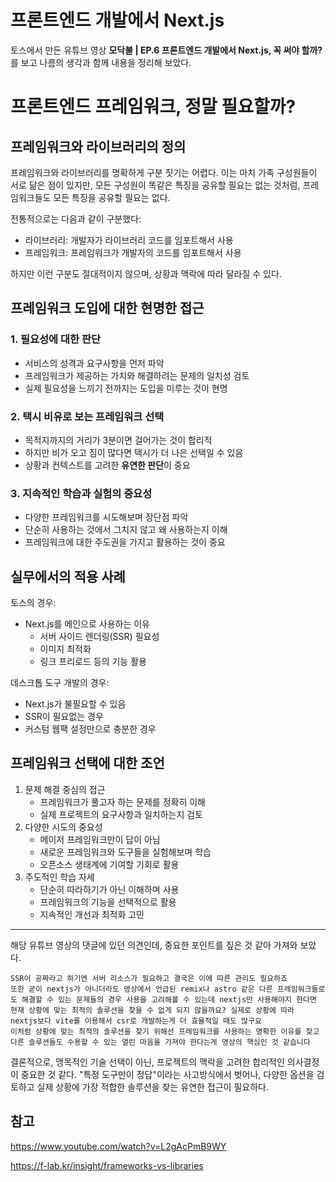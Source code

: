 # 프론트엔드 개발에서 Next.js

토스에서 만든 유튜브 영상 **모닥불 | EP.6 프론트엔드 개발에서 Next.js, 꼭 써야 할까?** 를 보고 나름의 생각과 함께 내용을 정리해 보았다.

# 프론트엔드 프레임워크, 정말 필요할까?

## 프레임워크와 라이브러리의 정의

프레임워크와 라이브러리를 명확하게 구분 짓기는 어렵다. 이는 마치 가족 구성원들이 서로 닮은 점이 있지만, 모든 구성원이 똑같은 특징을 공유할 필요는 없는 것처럼, 프레임워크들도 모든 특징을 공유할 필요는 없다.

전통적으로는 다음과 같이 구분했다:

- 라이브러리: 개발자가 라이브러리 코드를 임포트해서 사용
- 프레임워크: 프레임워크가 개발자의 코드를 임포트해서 사용

하지만 이런 구분도 절대적이지 않으며, 상황과 맥락에 따라 달라질 수 있다.

## 프레임워크 도입에 대한 현명한 접근

### 1. 필요성에 대한 판단

- 서비스의 성격과 요구사항을 먼저 파악
- 프레임워크가 제공하는 가치와 해결하려는 문제의 일치성 검토
- 실제 필요성을 느끼기 전까지는 도입을 미루는 것이 현명

### 2. 택시 비유로 보는 프레임워크 선택

- 목적지까지의 거리가 3분이면 걸어가는 것이 합리적
- 하지만 비가 오고 짐이 많다면 택시가 더 나은 선택일 수 있음
- 상황과 컨텍스트를 고려한 **유연한 판단**이 중요

### 3. 지속적인 학습과 실험의 중요성

- 다양한 프레임워크를 시도해보며 장단점 파악
- 단순히 사용하는 것에서 그치지 않고 왜 사용하는지 이해
- 프레임워크에 대한 주도권을 가지고 활용하는 것이 중요

## 실무에서의 적용 사례

토스의 경우:

- Next.js를 메인으로 사용하는 이유
  - 서버 사이드 렌더링(SSR) 필요성
  - 이미지 최적화
  - 링크 프리로드 등의 기능 활용

데스크톱 도구 개발의 경우:

- Next.js가 불필요할 수 있음
- SSR이 필요없는 경우
- 커스텀 웹팩 설정만으로 충분한 경우

## 프레임워크 선택에 대한 조언

1. 문제 해결 중심의 접근
   - 프레임워크가 풀고자 하는 문제를 정확히 이해
   - 실제 프로젝트의 요구사항과 일치하는지 검토
2. 다양한 시도의 중요성
   - 메이저 프레임워크만이 답이 아님
   - 새로운 프레임워크와 도구들을 실험해보며 학습
   - 오픈소스 생태계에 기여할 기회로 활용
3. 주도적인 학습 자세
   - 단순히 따라하기가 아닌 이해하며 사용
   - 프레임워크의 기능을 선택적으로 활용
   - 지속적인 개선과 최적화 고민

---

해당 유튜브 영상의 댓글에 있던 의견인데, 중요한 포인트를 짚은 것 같아 가져와 보았다.

```
SSR이 공짜라고 하기엔 서버 리소스가 필요하고 결국은 이에 따른 관리도 필요하죠
또한 굳이 nextjs가 아니더라도 영상에서 언급된 remix나 astro 같은 다른 프레임워크들로도 해결할 수 있는 문제들의 경우 사용을 고려해볼 수 있는데 nextjs만 사용해야지 한다면 현재 상황에 맞는 최적의 솔루션을 찾을 수 없게 되지 않을까요? 실제로 상황에 따라 nextjs보다 vite를 이용해서 csr로 개발하는게 더 효율적일 때도 많구요
이처럼 상황에 맞는 최적의 솔루션을 찾기 위해선 프레임워크를 사용하는 명확한 이유를 찾고 다른 솔루션들도 수용할 수 있는 열린 마음을 가져야 한다는게 영상의 핵심인 것 같습니다
```

결론적으로, 맹목적인 기술 선택이 아닌, 프로젝트의 맥락을 고려한 합리적인 의사결정이 중요한 것 같다. "특정 도구만이 정답"이라는 사고방식에서 벗어나, 다양한 옵션을 검토하고 실제 상황에 가장 적합한 솔루션을 찾는 유연한 접근이 필요하다.

## 참고

https://www.youtube.com/watch?v=L2gAcPmB9WY

https://f-lab.kr/insight/frameworks-vs-libraries
